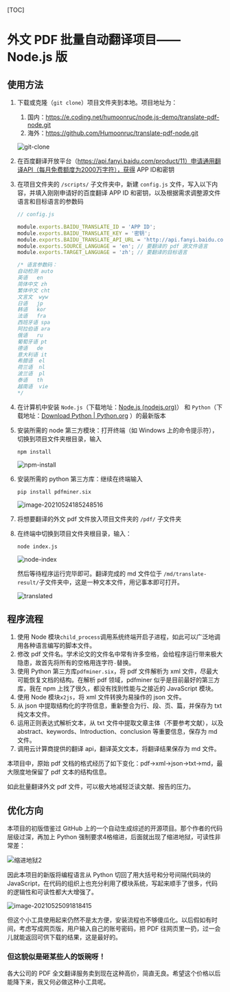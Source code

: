 

[TOC]

# 外文 PDF 批量自动翻译项目——Node.js 版



## 使用方法

1. 下载或克隆（`git clone`）项目文件夹到本地。项目地址为：

   1. 国内：https://e.coding.net/humoonruc/node.js-demo/translate-pdf-node.git
   2. 海外：https://github.com/Humoonruc/translate-pdf-node.git

   ![git-clone](http://humoon-image-hosting-service.oss-cn-beijing.aliyuncs.com/img/typora/JavaScript/git-clone.gif)

2. 在百度翻译开放平台（https://api.fanyi.baidu.com/product/11）申请通用翻译API（每月免费额度为2000万字符），获得 APP ID和密钥

3. 在项目文件夹的 `/scripts/` 子文件夹中，新建 `config.js` 文件，写入以下内容，并填入刚刚申请好的百度翻译 APP ID 和密钥，以及根据需求调整源文件语言和目标语言的参数码

   ```js
   // config.js
   
   module.exports.BAIDU_TRANSLATE_ID = 'APP ID';
   module.exports.BAIDU_TRANSLATE_KEY = '密钥';
   module.exports.BAIDU_TRANSLATE_API_URL = 'http://api.fanyi.baidu.com/api/trans/vip/translate';
   module.exports.SOURCE_LANGUAGE = 'en'; // 要翻译的 pdf 源文件语言
   module.exports.TARGET_LANGUAGE = 'zh'; // 要翻译的目标语言
   
   /* 语言参数码：
   自动检测	auto
   英语	en
   简体中文	zh
   繁体中文	cht
   文言文	wyw
   日语	jp
   韩语	kor
   法语	fra
   西班牙语	spa
   阿拉伯语	ara
   俄语	ru
   葡萄牙语	pt
   德语	de
   意大利语	it
   希腊语	el
   荷兰语	nl
   波兰语	pl
   泰语	th
   越南语	vie
   */
   ```

4. 在计算机中安装 `Node.js`（下载地址：[Node.js (nodejs.org)](https://nodejs.org/en/)） 和 `Python`（下载地址：[Download Python | Python.org](https://www.python.org/downloads/) ）的最新版本

5. 安装所需的 node 第三方模块：打开终端（如 Windows 上的命令提示符），切换到项目文件夹根目录，输入

   ```shell
   npm install
   ```

   ![npm-install](http://humoon-image-hosting-service.oss-cn-beijing.aliyuncs.com/img/typora/JavaScript/npm-install.gif)

6. 安装所需的 python 第三方库：继续在终端输入

   ```shell
   pip install pdfminer.six
   ```

   ![image-20210524185248516](http://humoon-image-hosting-service.oss-cn-beijing.aliyuncs.com/img/typora/JavaScript/image-20210524185248516.png)

7. 将想要翻译的外文 pdf 文件放入项目文件夹的 `/pdf/` 子文件夹

8. 在终端中切换到项目文件夹根目录，输入：

   ```shell
   node index.js
   ```

   ![node-index](http://humoon-image-hosting-service.oss-cn-beijing.aliyuncs.com/img/typora/JavaScript/node-index.gif)
   
   然后等待程序运行完毕即可。翻译完成的 md 文件位于 `/md/translate-result/`子文件夹中，这是一种文本文件，用记事本即可打开。
   
   ![translated](http://humoon-image-hosting-service.oss-cn-beijing.aliyuncs.com/img/typora/JavaScript/translated.gif)

## 程序流程

1. 使用 Node 模块`child_process`调用系统终端开启子进程，如此可以广泛地调用各种语言编写的脚本文件。
2. 修改 pdf 文件名。学术论文的文件名中常有许多空格，会给程序运行带来极大隐患，故首先将所有的空格用连字符`-`替换。
3. 使用 Python 第三方库`pdfminer.six`，将 pdf 文件解析为 xml 文件，尽最大可能恢复文档的结构。在解析 pdf 领域，pdfminer 似乎是目前最好的第三方库，我在 npm 上找了很久，都没有找到性能与之接近的 JavaScript 模块。
4. 使用 Node 模块`x2js`，将 xml 文件转换为易操作的 json 文件。
5. 从 json 中提取结构化的字符信息，重新整合为行、段、页、篇，并保存为 txt 纯文本文件。
6. 运用正则表达式解析文本，从 txt 文件中提取文章主体（不要参考文献），以及 abstract、keywords、Introduction、conclusion 等重要信息，保存为 md 文件。
7. 调用云计算商提供的翻译 api，翻译英文文本，将翻译结果保存为 md 文件。

本项目中，原始 pdf 文档的格式经历了如下变化：pdf->xml->json->txt->md，最大限度地保留了 pdf 文本的结构信息。

如此批量翻译外文 pdf 文件，可以极大地减轻泛读文献、报告的压力。

## 优化方向

本项目的初版借鉴过 GitHub 上的一个自动生成综述的开源项目。那个作者的代码层级过深，再加上 Python 强制要求4格缩进，后面就出现了缩进地狱，可读性非常差：

![缩进地狱2](http://humoon-image-hosting-service.oss-cn-beijing.aliyuncs.com/img/typora/JavaScript/缩进地狱2.png)

因此本项目的新版将编程语言从 Python 切回了用大括号和分号间隔代码块的 JavaScript，在代码的组织上也充分利用了模块系统，写起来顺手了很多，代码的逻辑性和可读性都大大增强了。

![image-20210525091818415](http://humoon-image-hosting-service.oss-cn-beijing.aliyuncs.com/img/typora/JavaScript/image-20210525091818415.png)

但这个小工具使用起来仍然不是太方便，安装流程也不够傻瓜化。以后假如有时间，考虑写成网页版，用户输入自己的账号密码，把 PDF 往网页里一扔，过一会儿就能返回可供下载的结果，这是最好的。

### 但这貌似是砸某些人的饭碗呀！

各大公司的 PDF 全文翻译服务卖到现在这种高价，简直无良。希望这个价格以后能降下来，我又何必做这种小工具呢。
